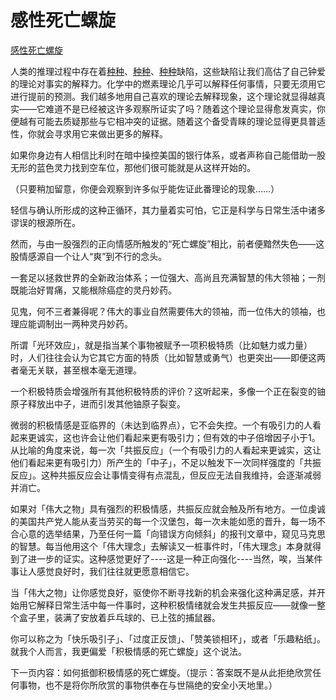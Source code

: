 # 感性死亡螺旋

[感性死亡螺旋](https://www.readthesequences.com/Affective-Death-Spirals)

人类的推理过程中存在着[种种](https://www.greaterwrong.com/lw/il/hindsight_bias/)、[种种](https://www.readthesequences.com/Fake-Causality)、[种种](https://www.readthesequences.com/Rationalization)缺陷，这些缺陷让我们高估了自己钟爱的理论对事实的解释力。化学中的燃素理论几乎可以解释任何事情，只要无须用它进行提前的预测。我们越多地用自己喜欢的理论去解释现象，这个理论就显得越真实——它难道不是已经被这许多观察所证实了吗？随着这个理论显得愈发真实，你便越有可能去质疑那些与它相冲突的证据。随着这个备受青睐的理论显得更具普适性，你就会寻求用它来做出更多的解释。

如果你身边有人相信比利时在暗中操控美国的银行体系，或者声称自己能借助一股无形的蓝色灵力找到空车位，那他们很可能就是从这样开始的。

（只要稍加留意，你便会观察到许多似乎能佐证此番理论的现象……）

轻信与确认所形成的这种正循环，其力量着实可怕，它正是科学与日常生活中诸多谬误的根源所在。

然而，与由一股强烈的正向情感所触发的“死亡螺旋”相比，前者便黯然失色——这股情感源自一个让人“爽”到不行的念头。

一套足以拯救世界的全新政治体系；一位强大、高尚且充满智慧的伟大领袖；一剂既能治好胃痛，又能根除癌症的灵丹妙药。

见鬼，何不三者兼得呢？伟大的事业自然需要伟大的领袖，而一位伟大的领袖，也理应能调制出一两种灵丹妙药。

所谓「光环效应」，就是指当某个事物被赋予一项积极特质（比如魅力或力量）时，人们往往会认为它其它方面的特质（比如智慧或勇气）也更突出——即便这两者毫无关联，甚至根本毫无道理。

一个积极特质会增强所有其他积极特质的评价？这听起来，多像一个正在裂变的铀原子释放出中子，进而引发其他铀原子裂变。

微弱的积极情感是亚临界的（未达到临界点），它不会失控。一个有吸引力的人看起来更诚实，这也许会让他们看起来更有吸引力；但有效的中子倍增因子小于1。从比喻的角度来说，每一次「共振反应」（一个有吸引力的人看起来更诚实，这让他们看起来更有吸引力）所产生的「中子」，不足以触发下一次同样强度的「共振反应」。这种共振反应会让事情变得有点混乱，但反应无法自我维持，会逐渐减弱并消亡。

如果对「伟大之物」具有强烈的积极情感，共振反应就会触及所有地方。一位虔诚的美国共产党人能从麦当劳买的每一个汉堡包，每一次未能如愿的晋升，每一场不合心意的选举结果，乃至任何一篇「向错误方向倾斜」的报刊文章中，窥见马克思的智慧。每当他用这个「伟大理念」去解读又一桩事件时，「伟大理念」本身就得到了进一步的证实。这种感觉更好了----这是一种正向强化----当然，唉，当某件事让人感觉良好时，我们往往就更愿意相信它。

当「伟大之物」让你感觉良好，驱使你不断寻找新的机会来强化这种满足感，并开始用它解释日常生活中每一件事时，这种积极情绪就会发生共振反应——就像一整个盒子里，装满了安放着乒乓球的、已上弦的捕鼠器。

你可以称之为「快乐吸引子」、「过度正反馈」、「赞美锁相环」，或者「乐趣粘纸」。就我个人而言，我更偏爱「积极情感的死亡螺旋」这个说法。

下一页内容：如何抵御积极情感的死亡螺旋。（提示：答案既不是从此拒绝欣赏任何事物，也不是将你所欣赏的事物供奉在与世隔绝的安全小天地里。）